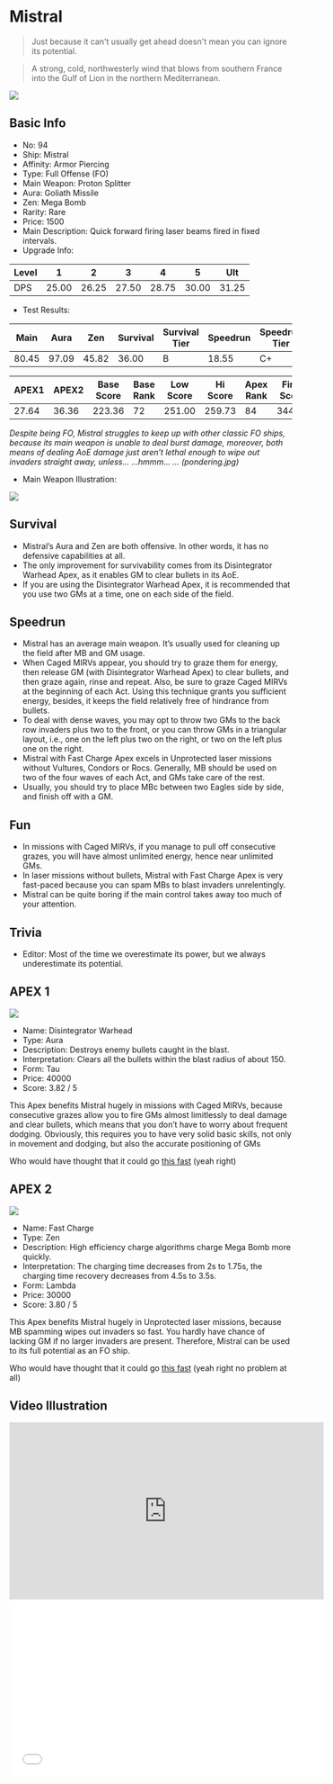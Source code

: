 # Mistral

> Just because it can't usually get ahead doesn't mean you can ignore its potential.

> A strong, cold, northwesterly wind that blows from southern France into the Gulf of Lion in the northern Mediterranean.

<img src="/ships/ship_94.png" style={{zoom:1}}/>

## Basic Info

- No: 94
- Ship: Mistral
- Affinity: Armor Piercing
- Type: Full Offense (FO)
- Main Weapon: Proton Splitter
- Aura: Goliath Missile
- Zen: Mega Bomb
- Rarity: Rare
- Price: 1500
- Main Description: Quick forward firing laser beams fired in fixed intervals.
- Upgrade Info: 

| Level | 1 | 2 | 3 | 4 | 5 | Ult |
|--|--|--|--|--|--|--|
| DPS | 25.00 | 26.25 | 27.50 | 28.75 | 30.00 | 31.25 |

- Test Results: 

| Main | Aura | Zen | Survival | Survival Tier | Speedrun | Speedrun Tier | Fun | Fun Tier |
|--|--|--|--|--|--|--|--|--|
| 80.45 | 97.09 | 45.82 | 36.00 | B | 18.55 | C+ | 30.55 | B- |

| APEX1 | APEX2 | Base Score | Base Rank | Low Score | Hi Score | Apex Rank | Final Score | FinalRank |
|--|--|--|--|--|--|--|--|--|
| 27.64 | 36.36 | 223.36 | 72 | 251.00 | 259.73 | 84 | 344.82 | 80 |

*Despite being FO, Mistral struggles to keep up with other classic FO ships, because its main weapon is unable to deal burst damage, moreover, both means of dealing AoE damage just aren’t lethal enough to wipe out invaders straight away, unless... ...hmmm... ... (pondering.jpg)*

- Main Weapon Illustration:

<img src="/illustration/main_94.gif" style={{zoom:1}}/>

## Survival

- Mistral’s Aura and Zen are both offensive. In other words, it has no defensive capabilities at all.
- The only improvement for survivability comes from its Disintegrator Warhead Apex, as it enables GM to clear bullets in its AoE.
- If you are using the Disintegrator Warhead Apex, it is recommended that you use two GMs at a time, one on each side of the field.

## Speedrun

- Mistral has an average main weapon. It’s usually used for cleaning up the field after MB and GM usage.
- When Caged MIRVs appear, you should try to graze them for energy, then release GM (with Disintegrator Warhead Apex) to clear bullets, and then graze again, rinse and repeat. Also, be sure to graze Caged MIRVs at the beginning of each Act. Using this technique grants you sufficient energy, besides, it keeps the field relatively free of hindrance from bullets. 
- To deal with dense waves, you may opt to throw two GMs to the back row invaders plus two to the front, or you can throw GMs in a triangular layout, i.e., one on the left plus two on the right, or two on the left plus one on the right.
- Mistral with Fast Charge Apex excels in Unprotected laser missions without Vultures, Condors or Rocs. Generally, MB should be used on two of the four waves of each Act, and GMs take care of the rest.
- Usually, you should try to place MBc between two Eagles side by side, and finish off with a GM.

## Fun

- In missions with Caged MIRVs, if you manage to pull off consecutive grazes, you will have almost unlimited energy, hence near unlimited GMs.
- In laser missions without bullets, Mistral with Fast Charge Apex is very fast-paced because you can spam MBs to blast invaders unrelentingly.
- Mistral can be quite boring if the main control takes away too much of your attention.

## Trivia

- Editor: Most of the time we overestimate its power, but we always underestimate its potential.

## APEX 1

<img src="/ships/ship_94_apex_1.png" style={{zoom:1}}/>

- Name: Disintegrator Warhead
- Type: Aura
- Description: Destroys enemy bullets caught in the blast.
- Interpretation: Clears all the bullets within the blast radius of about 150.
- Form: Tau
- Price: 40000
- Score: 3.82 / 5

This Apex benefits Mistral hugely in missions with Caged MIRVs, because consecutive grazes allow you to fire GMs almost limitlessly to deal damage and clear bullets, which means that you don’t have to worry about frequent dodging. Obviously, this requires you to have very solid basic skills, not only in movement and dodging, but also the accurate positioning of GMs

Who would have thought that it could go [this fast](https://www.bilibili.com/video/BV1Gy421a7PD/) (yeah right)

## APEX 2

<img src="/ships/ship_94_apex_2.png" style={{zoom:1}}/>

- Name: Fast Charge
- Type: Zen
- Description: High efficiency charge algorithms charge Mega Bomb more quickly.
- Interpretation: The charging time decreases from 2s to 1.75s, the charging time recovery decreases from 4.5s to 3.5s.
- Form: Lambda
- Price: 30000
- Score: 3.80 / 5

This Apex benefits Mistral hugely in Unprotected laser missions, because MB spamming wipes out invaders so fast. You hardly have chance of lacking GM if no larger invaders are present. Therefore, Mistral can be used to its full potential as an FO ship.

Who would have thought that it could go [this fast](https://www.bilibili.com/video/BV1Ju4y1A75j/) (yeah right no problem at all)

## Video Illustration

<iframe width="560" height="315" src="https://www.youtube.com/embed/IBy0Fx9GiU0?si=Sj2iUKMBuPgAh3sk" title="YouTube video player" frameborder="0" allow="accelerometer; autoplay; clipboard-write; encrypted-media; gyroscope; picture-in-picture; web-share" referrerpolicy="strict-origin-when-cross-origin" allowfullscreen></iframe>

<br/>

<iframe width="560" height="315" src="//player.bilibili.com/player.html?aid=921413771&bvid=BV1Ju4y1A75j&cid=1346841848&p=1&autoplay=false" scrolling="no" border="0" frameborder="no" allow="accelerometer; autoplay; clipboard-write; encrypted-media; gyroscope; picture-in-picture; web-share" framespacing="0" allowfullscreen="true"> </iframe>